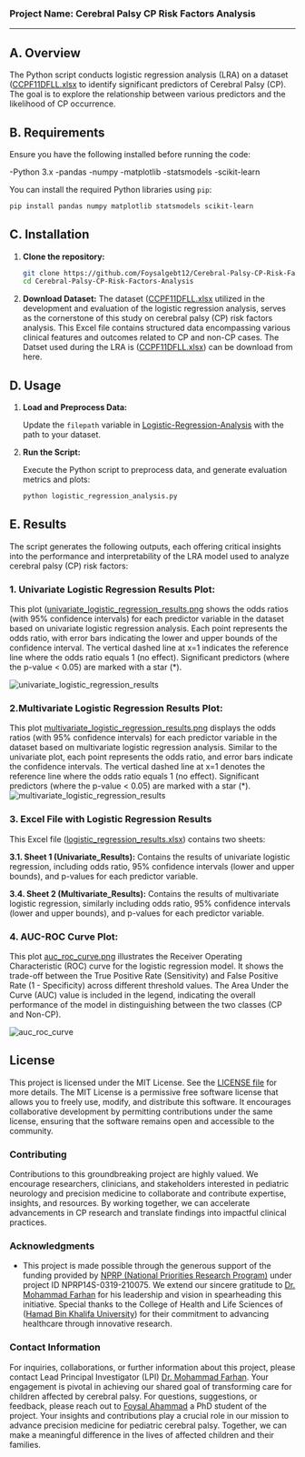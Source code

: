 
 ### Project Name: Cerebral Palsy CP Risk Factors Analysis 



---

## A. Overview 

The Python script conducts logistic regression analysis (LRA) on a dataset ([CCPF11DFLL.xlsx](https://github.com/Foysalgebt12/Cerebral-Palsy-CP-Risk-Factors-Analysis/blob/main/CCPF11DFLL.xlsx) to identify significant predictors of Cerebral Palsy (CP). The goal is to explore the relationship between various predictors and the likelihood of CP occurrence.

## B. Requirements

Ensure you have the following installed before running the code:

-Python 3.x
-pandas
-numpy
-matplotlib
-statsmodels
-scikit-learn

You can install the required Python libraries using `pip`:

```bash
pip install pandas numpy matplotlib statsmodels scikit-learn
```

## C. Installation

1. **Clone the repository:**

   ```bash
   git clone https://github.com/Foysalgebt12/Cerebral-Palsy-CP-Risk-Factors-Analysis.git
   cd Cerebral-Palsy-CP-Risk-Factors-Analysis
   ```

2. **Download Dataset:**
      The dataset ([CCPF11DFLL.xlsx](https://github.com/Foysalgebt12/Cerebral-Palsy-CP-Risk-Factors-Analysis/blob/main/CCPF11DFLL.xlsx)  utilized in the development and evaluation of the logistic regression analysis, serves 
    as the cornerstone of this study on cerebral palsy (CP) risk factors analysis. This Excel file contains structured data encompassing various clinical features and outcomes related to CP and non-CP cases. The Datset used during the LRA is ([CCPF11DFLL.xlsx](https://github.com/Foysalgebt12/Cerebral-Palsy-CP-Risk-Factors-Analysis/blob/main/CCPF11DFLL.xlsx))  can be download from here. 
 
## D.  Usage

1. **Load and Preprocess Data:**

   Update the `filepath` variable in [Logistic-Regression-Analysis](https://github.com/Foysalgebt12/Cerebral-Palsy-CP-Risk-Factors-Analysis/tree/Logistic-Regression-Analysis) with the path to your dataset.

2. **Run the Script:**

   Execute the Python script to preprocess data,  and generate evaluation metrics and plots:

   ```bash
   python logistic_regression_analysis.py
   ```

## E.  Results
The script generates the following outputs, each offering critical insights into the performance and interpretability of the LRA model used to analyze cerebral palsy (CP) risk factors:

### **1. Univariate Logistic Regression Results Plot:**

This plot ([univariate_logistic_regression_results.png](https://github.com/Foysalgebt12/Cerebral-Palsy-CP-Risk-Factors-Analysis/blob/Logistic-Regression-Analysis/multivariate_logistic_regression_results.png) shows the odds ratios (with 95% confidence intervals) for each predictor variable in the dataset based on univariate logistic regression analysis. Each point represents the odds ratio, with error bars indicating the lower and upper bounds of the confidence interval. The vertical dashed line at x=1 indicates the reference line where the odds ratio equals 1 (no effect). Significant predictors (where the p-value < 0.05) are marked with a star (*).

![univariate_logistic_regression_results](https://github.com/Foysalgebt12/Cerebral-Palsy-CP-Risk-Factors-Analysis/assets/65643273/2a0946ad-44ec-40ee-a175-2f54a50add5c)



### **2.Multivariate Logistic Regression Results Plot:**
This plot [multivariate_logistic_regression_results.png](https://github.com/Foysalgebt12/Cerebral-Palsy-CP-Risk-Factors-Analysis/blob/Logistic-Regression-Analysis/multivariate_logistic_regression_results.png) displays the odds ratios (with 95% confidence intervals) for each predictor variable in the dataset based on multivariate logistic regression analysis. Similar to the univariate plot, each point represents the odds ratio, and error bars indicate the confidence intervals. The vertical dashed line at x=1 denotes the reference line where the odds ratio equals 1 (no effect). Significant predictors (where the p-value < 0.05) are marked with a star (*).
![multivariate_logistic_regression_results](https://github.com/Foysalgebt12/Cerebral-Palsy-CP-Risk-Factors-Analysis/assets/65643273/5e404bcb-65df-4ceb-8e2c-433dc37b5ce9)


### **3. Excel File with Logistic Regression Results**

This Excel file ([logistic_regression_results.xlsx](https://github.com/Foysalgebt12/Cerebral-Palsy-CP-Risk-Factors-Analysis/blob/Logistic-Regression-Analysis/logistic_regression_results.xlsx)) contains two sheets:

**3.1. Sheet 1 (Univariate_Results):** Contains the results of univariate logistic regression, including odds ratio, 95% confidence intervals (lower and upper bounds), and p-values for each predictor variable.

**3.4. Sheet 2 (Multivariate_Results):** Contains the results of multivariate logistic regression, similarly including odds ratio, 95% confidence intervals (lower and upper bounds), and p-values for each predictor variable.

### **4. AUC-ROC Curve Plot:**

This plot [auc_roc_curve.png](https://github.com/Foysalgebt12/Cerebral-Palsy-CP-Risk-Factors-Analysis/blob/Logistic-Regression-Analysis/auc_roc_curve.png) illustrates the Receiver Operating Characteristic (ROC) curve for the logistic regression model. It shows the trade-off between the True Positive Rate (Sensitivity) and False Positive Rate (1 - Specificity) across different threshold values. The Area Under the Curve (AUC) value is included in the legend, indicating the overall performance of the model in distinguishing between the two classes (CP and Non-CP).

![auc_roc_curve](https://github.com/Foysalgebt12/Cerebral-Palsy-CP-Risk-Factors-Analysis/assets/65643273/b8fcb626-ddfd-460a-9769-b227035bb296)


## License

This project is licensed under the MIT License. See the [LICENSE file](https://github.com/Foysalgebt12/Cerebral-Palsy-CP-Risk-Factors-Analysis/blob/Feedforward-Neural-Network-(FNN)/LICENSE) for more details.  The MIT License is a permissive free software license that allows you to freely use, modify, and distribute this software. It encourages collaborative development by permitting contributions under the same license, ensuring that the software remains open and accessible to the community.

### Contributing

Contributions to this groundbreaking project are highly valued. We encourage researchers, clinicians, and stakeholders interested in pediatric neurology and precision medicine to collaborate and contribute expertise, insights, and resources. By working together, we can accelerate advancements in CP research and translate findings into impactful clinical practices.

### Acknowledgments

- This project is made possible through the generous support of the funding provided by [NPRP (National Priorities Research Program)](https://www.hbku.edu.qa/en/research/sro/nprp-NPRP-S-14th-cycle-awarded-projects) under project ID NPRP14S-0319-210075. We extend our sincere gratitude to [Dr. Mohammad Farhan](mailto:mohammadfarhan@hbku.edu.qa) for his leadership and vision in spearheading this initiative. Special thanks to the College of Health and Life Sciences of ([Hamad Bin Khalifa University](https://www.hbku.edu.qa/en/home)) for their commitment to advancing healthcare through innovative research.

### Contact Information

For inquiries, collaborations, or further information about this project, please contact Lead Principal Investigator (LPI) [Dr. Mohammad Farhan](mailto:mohammadfarhan@hbku.edu.qa). Your engagement is pivotal in achieving our shared goal of transforming care for children affected by cerebral palsy. For questions, suggestions, or feedback, please reach out to [Foysal Ahammad](mailto:foah48505@hbku.edu.qa) a PhD student of the project. Your insights and contributions play a crucial role in our mission to advance precision medicine for pediatric cerebral palsy. Together, we can make a meaningful difference in the lives of affected children and their families.
